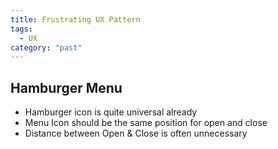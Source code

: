 ```yaml
---
title: Frustrating UX Pattern
tags:
  - UX
category: "past"
---
```

## Hamburger Menu
- Hamburger icon is quite universal already
- Menu Icon should be the same position for open and close
- Distance between Open & Close is often unnecessary